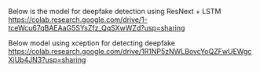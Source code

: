 Below is the model for deepfake detection using ResNext + LSTM 
https://colab.research.google.com/drive/1-tceWcu67qBAEAaG5SYsZfz_QqSXwWZd?usp=sharing


Below model using xception for detecting deepfake
https://colab.research.google.com/drive/1R1NP5zNWLBovcYoQZFwUEWgcXjUb4JN3?usp=sharing
